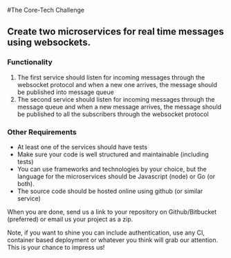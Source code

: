 #The Core-Tech Challenge

## Create two microservices for real time messages using websockets.

### Functionality
1. The first service should listen for incoming messages through the websocket protocol and when a new one arrives, the message should be published into message queue
1. The second service should listen for incoming messages through the message queue and when a new message arrives, the message should be published to all the subscribers through the websocket protocol

### Other Requirements
* At least one of the services should have tests
* Make sure your code is well structured and maintainable (including tests)
* You can use frameworks and technologies by your choice, but the language for the microservices should be Javascript (node) or Go (or both).
* The source code should be hosted online using github (or similar service)

When you are done, send us a link to your repository on Github/Bitbucket (preferred) or email us your project as a zip.

Note, if you want to shine you can include authentication, use any CI, container based deployment or whatever you think will grab our attention. This is your chance to impress us!
